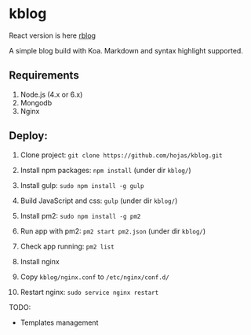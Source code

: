 
# kblog

React version is here [rblog](https://github.com/hojas/rblog)

A simple blog build with Koa. Markdown and syntax highlight supported.

## Requirements

1. Node.js (4.x or 6.x)
2. Mongodb
3. Nginx

## Deploy:

1. Clone project: `git clone https://github.com/hojas/kblog.git`

2. Install npm packages: `npm install` (under dir `kblog/`)

3. Install gulp: `sudo npm install -g gulp`

4. Build JavaScript and css: `gulp` (under dir `kblog/`)

5. Install pm2: `sudo npm install -g pm2`

6. Run app with pm2: `pm2 start pm2.json` (under dir `kblog/`)

7. Check app running: `pm2 list`

8. Install nginx

9. Copy `kblog/nginx.conf` to `/etc/nginx/conf.d/`

10. Restart nginx: `sudo service nginx restart`

TODO:

- Templates management
